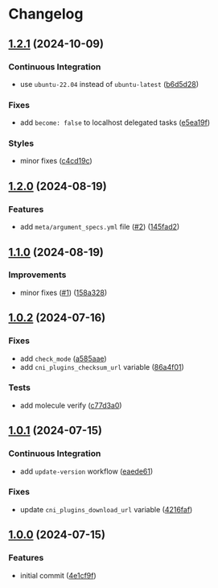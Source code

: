 # Changelog

## [1.2.1](https://github.com/antmelekhin/ansible-role-cni-plugins/compare/v1.2.0...v1.2.1) (2024-10-09)


### Continuous Integration

* use `ubuntu-22.04` instead of `ubuntu-latest` ([b6d5d28](https://github.com/antmelekhin/ansible-role-cni-plugins/commit/b6d5d28090930694b1380e98e910cfd827a9226d))


### Fixes

* add `become: false` to localhost delegated tasks ([e5ea19f](https://github.com/antmelekhin/ansible-role-cni-plugins/commit/e5ea19fac9b0fd7ca1b02127b2a240f257b87bfa))


### Styles

* minor fixes ([c4cd19c](https://github.com/antmelekhin/ansible-role-cni-plugins/commit/c4cd19c65444ea7f35cac53b6af423e0fe4b7b90))

## [1.2.0](https://github.com/antmelekhin/ansible-role-cni-plugins/compare/v1.1.0...v1.2.0) (2024-08-19)


### Features

* add `meta/argument_specs.yml` file ([#2](https://github.com/antmelekhin/ansible-role-cni-plugins/issues/2)) ([145fad2](https://github.com/antmelekhin/ansible-role-cni-plugins/commit/145fad2e31320a6c4b30c4eeae17683a88d9470a))

## [1.1.0](https://github.com/antmelekhin/ansible-role-cni-plugins/compare/v1.0.2...v1.1.0) (2024-08-19)


### Improvements

* minor fixes ([#1](https://github.com/antmelekhin/ansible-role-cni-plugins/issues/1)) ([158a328](https://github.com/antmelekhin/ansible-role-cni-plugins/commit/158a32863a795d662056a3a6db1dedce60e34e76))

## [1.0.2](https://github.com/antmelekhin/ansible-role-cni-plugins/compare/v1.0.1...v1.0.2) (2024-07-16)


### Fixes

* add `check_mode` ([a585aae](https://github.com/antmelekhin/ansible-role-cni-plugins/commit/a585aae2af4bbbf2c4cbba96173dba1ca5741618))
* add `cni_plugins_checksum_url` variable ([86a4f01](https://github.com/antmelekhin/ansible-role-cni-plugins/commit/86a4f012e49dcf59e06f65e58eb67b648a23a084))


### Tests

* add molecule verify ([c77d3a0](https://github.com/antmelekhin/ansible-role-cni-plugins/commit/c77d3a0fca734af1e0aa7fd2b0157fae496878e6))

## [1.0.1](https://github.com/antmelekhin/ansible-role-cni-plugins/compare/v1.0.0...v1.0.1) (2024-07-15)


### Continuous Integration

* add `update-version` workflow ([eaede61](https://github.com/antmelekhin/ansible-role-cni-plugins/commit/eaede612d81430971a9fac4de657cfb5bc06a66e))


### Fixes

* update `cni_plugins_download_url` variable ([4216faf](https://github.com/antmelekhin/ansible-role-cni-plugins/commit/4216faf971468790f8012af00c4e945f296e3491))

## [1.0.0](https://github.com/antmelekhin/ansible-role-cni-plugins/compare/...v1.0.0) (2024-07-15)


### Features

* initial commit ([4e1cf9f](https://github.com/antmelekhin/ansible-role-cni-plugins/commit/4e1cf9ffacebc84c646ac56aa1695f3af7fd54a1))
